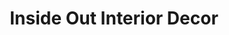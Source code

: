 ---
title: "Inside Out Interior Decor"
url: /fort-collins/inside-out-interior-decor/
shop: Raumausstattung
---